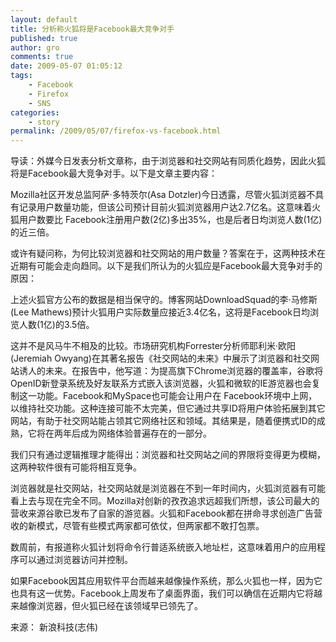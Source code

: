 ```yaml
---
layout: default
title: 分析称火狐将是Facebook最大竞争对手
published: true
author: gro
comments: true
date: 2009-05-07 01:05:12
tags:
    - Facebook
    - Firefox
    - SNS
categories:
    - story
permalink: /2009/05/07/firefox-vs-facebook.html
---
```

导读：外媒今日发表分析文章称，由于浏览器和社交网站有同质化趋势，因此火狐将是Facebook最大竞争对手。以下是文章主要内容：

Mozilla社区开发总监阿萨·多特茨尔(Asa Dotzler)今日透露，尽管火狐浏览器不具有记录用户数量功能，但该公司预计目前火狐浏览器用户达2.7亿名。这意味着火狐用户数要比 Facebook注册用户数(2亿)多出35%，也是后者日均浏览人数(1亿)的近三倍。


  
或许有疑问称，为何比较浏览器和社交网站的用户数量？答案在于，这两种技术在近期有可能会走向趋同。以下是我们所认为的火狐应是Facebook最大竞争对手的原因：

上述火狐官方公布的数据是相当保守的。博客网站DownloadSquad的李·马修斯(Lee Mathews)预计火狐用户实际数量应接近3.4亿名，这将是Facebook日均浏览人数(1亿)的3.5倍。

这并不是风马牛不相及的比较。市场研究机构Forrester分析师耶利米·欧阳(Jeremiah Owyang)在其著名报告《社交网站的未来》中展示了浏览器和社交网站诱人的未来。在报告中，他写道：为提高旗下Chrome浏览器的覆盖率，谷歌将 OpenID新登录系统及好友联系方式嵌入该浏览器，火狐和微软的IE游览器也会复制这一功能。Facebook和MySpace也可能会让用户在 Facebook环境中上网，以维持社交功能。这种连接可能不太完美，但它通过共享ID将用户体验拓展到其它网站，有助于社交网站能占领其它网络社区和领域。其结果是，随着便携式ID的成熟，它将在两年后成为网络体验普遍存在的一部分。

我们只有通过逻辑推理才能得出：浏览器和社交网站之间的界限将变得更为模糊，这两种软件很有可能将相互竞争。

浏览器就是社交网站，社交网站就是浏览器在不到一年时间内，火狐浏览器有可能看上去与现在完全不同。Mozilla对创新的孜孜追求远超我们所想，该公司最大的营收来源谷歌已发布了自家的游览器。火狐和Facebook都在拼命寻求创造广告营收的新模式，尽管有些模式两家都可依仗，但两家都不敢打包票。

数周前，有报道称火狐计划将命令行普适系统嵌入地址栏，这意味着用户的应用程序可以通过浏览器访问并控制。

如果Facebook因其应用软件平台而越来越像操作系统，那么火狐也一样，因为它也具有这一优势。Facebook上周发布了桌面界面，我们可以确信在近期内它将越来越像浏览器，但火狐已经在该领域早已领先了。

来源： 新浪科技(志伟)